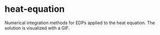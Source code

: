 # heat-equation
Numerical integration methods for EDPs applied to the heat equation. The solution is visualized with a GIF.
